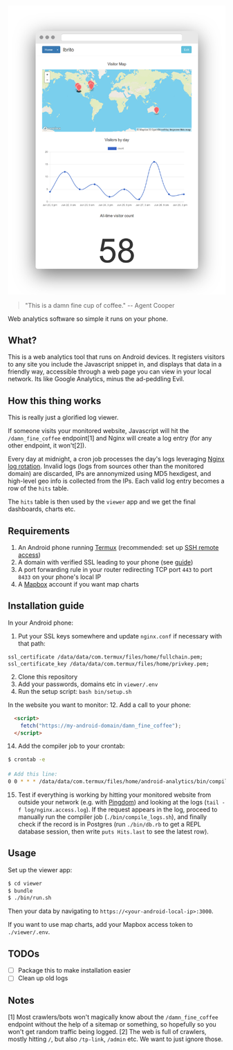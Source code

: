 ![Screenshot of the app running locally, a few charts and a map are shown](screenshot.png)

> "This is a damn fine cup of coffee."
-- Agent Cooper

Web analytics software so simple it runs on your phone.

## What?

This is a web analytics tool that runs on Android devices. It registers visitors to any site you include the Javascript snippet in, and displays that data in a friendly way, accessible through a web page you can view in your local network. Its like Google Analytics, minus the ad-peddling Evil.

## How this thing works

This is really just a glorified log viewer.

If someone visits your monitored website, Javascript will hit the `/damn_fine_coffee` endpoint[1] and Nginx will create a log entry (for any other endpoint, it won't[2]).

Every day at midnight, a cron job processes the day's logs leveraging [Nginx log rotation](https://www.nginx.com/resources/wiki/start/topics/examples/logrotation/). Invalid logs (logs from sources other than the monitored domain) are discarded, IPs are annonymized using MD5 hexdigest, and high-level geo info is collected from the IPs. Each valid log entry becomes a row of the `hits` table.

The `hits` table is then used by the `viewer` app and we get the final dashboards, charts etc.

## Requirements

1. An Android phone running [Termux](https://termux.com/) (recommended: set up [SSH remote access](https://wiki.termux.com/wiki/Remote_Access))
2. A domain with verified SSL leading to your phone (see [guide](https://lbrito1.github.io/blog/2020/06/free_https_home_server.html))
3. A port forwarding rule in your router redirecting TCP port `443` to port `8433` on your phone's local IP
4. A [Mapbox](https://www.mapbox.com/) account if you want map charts

## Installation guide

In your Android phone:
1. Put your SSL keys somewhere and update `nginx.conf` if necessary with that path:
```
ssl_certificate /data/data/com.termux/files/home/fullchain.pem;
ssl_certificate_key /data/data/com.termux/files/home/privkey.pem;
```
2. Clone this repository
3. Add your passwords, domains etc in `viewer/.env`
2. Run the setup script: `bash bin/setup.sh`
<!-- 6. Start nginx and postgres:
```bash
$ ./bin/run.sh
``` -->
<!-- ``` -->

In the website you want to monitor:
12. Add a call to your phone:
```html
  <script>
    fetch("https://my-android-domain/damn_fine_coffee");
  </script>
```

14. Add the compiler job to your crontab:
```bash
$ crontab -e

# Add this line:
0 0 * * * /data/data/com.termux/files/home/android-analytics/bin/compile_logs.sh
```
15. Test if everything is working by hitting your monitored website from outside your network (e.g. with [Pingdom](https://tools.pingdom.com/)) and looking at the logs (`tail -f log/nginx.access.log`). If the request appears in the log, proceed to manually run the compiler job (`./bin/compile_logs.sh`), and finally check if the record is in Postgres (run `./bin/db.rb` to get a REPL database session, then write `puts Hits.last` to see the latest row).

## Usage

Set up the viewer app:
```bash
$ cd viewer
$ bundle
$ ./bin/run.sh
```

Then your data by navigating to `https://<your-android-local-ip>:3000`.

If you want to use map charts, add your Mapbox access token to `./viewer/.env`.

## TODOs
- [ ] Package this to make installation easier
- [ ] Clean up old logs

## Notes

[1] Most crawlers/bots won't magically know about the `/damn_fine_coffee` endpoint without the help of a sitemap or something, so hopefully so you won't get random traffic being logged.
[2] The web is full of crawlers, mostly hitting `/`, but also `/tp-link`, `/admin` etc. We want to just ignore those.

